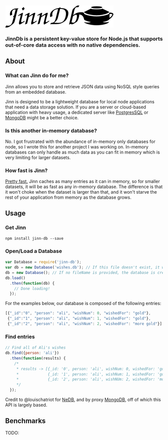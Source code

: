 ![jinn-db](images/jinn-db-title.png)

### JinnDb is a persistent key-value store for Node.js that supports out-of-core data access with no native dependencies.

## About
### What can Jinn do for me?
Jinn allows you to store and retrieve JSON data using NoSQL style queries from
an embedded database.

Jinn is designed to be a lightweight database for local node applications
that need a data storage solution. If you are a server or cloud-based
application with heavy usage, a dedicated server like
[PostgresSQL](https://www.postgresql.org/)
or
[MongoDB](https://www.mongodb.com/)
might be a better choice.

### Is this another in-memory database?
No. I got frustrated with the abundance of in-memory only databases for node,
so I wrote this for another project I was working on. In-memory databases can
only handle as much data as you can fit in memory which is very limiting
for larger datasets.

### How fast is Jinn?
[Pretty fast.](#benchmarks)
Jinn caches as many entries as it can in memory, so for smaller
datasets, it will be as fast as any in-memory database. The difference is that
it won't choke when the dataset is larger than that, and it won't starve the
rest of your application from memory as the database grows.

## Usage
### Get Jinn
```
npm install jinn-db --save
```

### Open/Load a Database
```javascript
var Database = require('jinn-db');
var db = new Database('wishes.db'); // If this file doesn't exist, it will be created
db = new Database(); // If no fileName is provided, the database is created as a temporary file that will be deleted when the process exits.
db.load()
  .then(function(db) {
    // Done loading!
  });
```

For the examples below, our database is composed of the following entries:
```javascript
[{"_id":"0", "person": "ali", "wishNum": 0, "wishedFor": "gold"},
 {"_id":"1", "person": "ali", "wishNum": 1, "wishedFor": "gold"},
 {"_id":"2", "person": "ali", "wishNum": 2, "wishedFor": "more gold"}]
```

### Find entries
```javascript
// Find all of Ali's wishes
db.find({person: 'ali'})
  .then(function(results) {
    /*
     * results -> [{_id: '0', person: 'ali', wishNum: 0, wishedFor: 'gold'},
     *             {_id: '1', person: 'ali', wishNum: 1, wishedFor: 'gold'},
     *             {_id: '2', person: 'ali', wishNUm: 2, wishedFor: 'more gold'}]
     */
  });
```

Credit to @louischatriot for
[NeDB](https://github.com/louischatriot/nedb),
and by proxy
[MongoDB](https://www.mongodb.com/),
off of which this API is largely based.

## Benchmarks

TODO:
